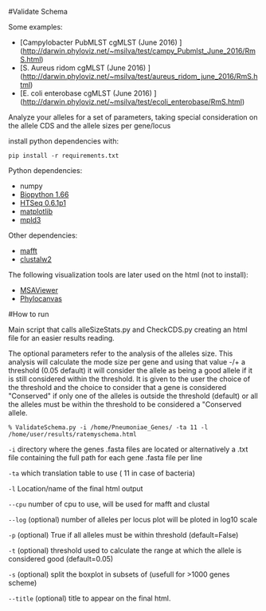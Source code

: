 #Validate Schema

Some examples:
* [Campylobacter PubMLST cgMLST (June 2016) ] (http://darwin.phyloviz.net/~msilva/test/campy_Pubmlst_June_2016/RmS.html)
* [S. Aureus ridom cgMLST (June 2016) ] (http://darwin.phyloviz.net/~msilva/test/aureus_ridom_june_2016/RmS.html)
* [E. coli enterobase cgMLST (June 2016) ] (http://darwin.phyloviz.net/~msilva/test/ecoli_enterobase/RmS.html)

Analyze your alleles for a set of parameters, taking special consideration on the allele CDS and the allele sizes per gene/locus

install python dependencies with:

```
pip install -r requirements.txt
```

Python dependencies:
* numpy
* [Biopython 1.66 ](http://biopython.org/wiki/Main_Page)
* [HTSeq 0.6.1p1](http://www-huber.embl.de/users/anders/HTSeq/doc/overview.html)
* [matplotlib](http://matplotlib.org/)
* [mpld3](http://mpld3.github.io/)

Other dependencies:
* [mafft](http://mafft.cbrc.jp/alignment/software/linux.html)
* [clustalw2](http://www.clustal.org/download/2.1/)

The following visualization tools are later used on the html (not to install):
* [MSAViewer](http://msa.biojs.net/)
* [Phylocanvas](http://phylocanvas.org/)

#How to run

Main script that calls alleSizeStats.py and CheckCDS.py creating an html file for an easier results reading.

The optional parameters refer to the analysis of the alleles size. This analysis will calculate the mode size per gene and using that value -/+ a threshold (0.05 default) it will consider the allele as being a good allele if it is still considered within the threshold. It is given to the user the choice of the threshold and the choice to consider that a gene is considered "Conserved" if only one of the alleles is outside the threshold (default) or all the alleles must be within the threshold to be considered a "Conserved allele.

	% ValidateSchema.py -i /home/Pneumoniae_Genes/ -ta 11 -l /home/user/results/ratemyschema.html
	
`-i` directory where the genes .fasta files are located or alternatively a .txt file containing the full path for each gene .fasta file per line

`-ta` which translation table to use ( 11 in case of bacteria)

`-l` Location/name of the final html output

`--cpu` number of cpu to use, will be used for mafft and clustal

`--log` (optional) number of alleles per locus plot will be ploted in log10 scale

`-p` (optional) True if all alleles must be within threshold (default=False)

`-t` (optional) threshold used to calculate the range at which the allele is considered good (default=0.05)

`-s` (optional) split the boxplot in subsets of (usefull for >1000 genes scheme)

`--title` (optional) title to appear on the final html.
